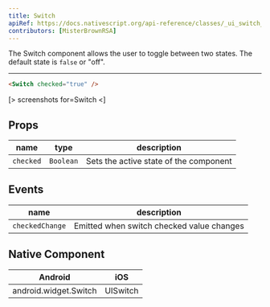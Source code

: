 ```yaml
---
title: Switch
apiRef: https://docs.nativescript.org/api-reference/classes/_ui_switch_.switch
contributors: [MisterBrownRSA]
---
```


The Switch component allows the user to toggle between two states. 
The default state is `false` or "off".

---

```html
<Switch checked="true" />
```

[> screenshots for=Switch <]

## Props

| name | type | description |
|------|------|-------------|
| `checked` | `Boolean` | Sets the active state of the component

## Events

| name | description |
|------|-------------|
| `checkedChange`| Emitted when switch checked value changes

## Native Component
| Android | iOS |
|---------|-----|
| android.widget.Switch | UISwitch